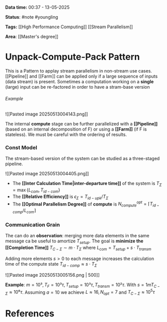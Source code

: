 **Data time:** 00:37 - 13-05-2025

**Status**: #note #youngling 

**Tags:** [[High Performance Computing]] [[Stream Parallelism]]

**Area**: [[Master's degree]]
# Unpack-Compute-Pack Pattern

This is a Pattern to applay stream parallelism in non-stream use cases. [[Pipeline]] and [[Farm]] can be applied only if a large sequence of inputs (data stream) is present. Sometimes a computation working on a **single** (large) input can be re-factored in order to have a stram-base version
###### Example
![[Pasted image 20250513004143.png]]

The internal **compute** stage can be further parallelized with a **[[Pipeline]]** (based on an internal decomposition of F) or using a **[[Farm]]** (if F is stateless). We must be careful with the ordering of results.

### Const Model
The stream-based version of the system can be studied as a three-staged pipeline.

![[Pasted image 20250513004405.png]]

- The **[[Inter Calculation Time|inter-departure time]]** of the system is $T_{\Sigma} = \max\{L_{com}, T_{id-com}\}$
- The **[[Relative Efficiency]]** is $\epsilon_{\Sigma} = T_{id-upk}/T_{\Sigma}$
- The **[[Optimal Parallelism Degree]]** of **compute** is $N_{compute}^{opt} = \lceil T_{id-comp}/L_{com}\rceil$

### Communication Grain
The can do an **observation**: merging more data elements in the same message ca be useful to amortize $T_{setup}$. The goal is **minimize the [[Completion Time]]** $T_{C-\Sigma} \sim m \cdot T_{\Sigma}$ where $L_{com} = T_{setup} + s \cdot T_{transm}$

Adding more elements $s > 0$ to each message increases the calculation time of the compute state $T_{id-comp} \approx s\cdot T_{\Sigma}$

![[Pasted image 20250513005156.png |  500]]

**Example**: $m = 10³, T_F = 10³ \tau, T_{setup} = 10³\tau, T_{transm} = 10²\tau$.
With $s=1m T_{C-\Sigma} \approx 10⁶\tau$. Assuming $a=10$ we achieve $L \approx 16, N_{opt} = 7$ and $T_{C-\Sigma} \approx 10^5\tau$
# References